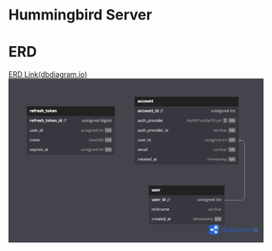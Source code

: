 # Hummingbird Server

# ERD
[ERD Link(dbdiagram.io)](https://dbdiagram.io/d/hummingbird-676d41325406798ef7aec9b7)
![Hummingbird ERD](./docs/erd.png)